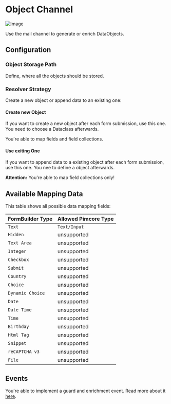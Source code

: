 # Object Channel

![image](https://user-images.githubusercontent.com/700119/77756495-91cb1200-702f-11ea-83b5-e05ba5716be5.png)

Use the mail channel to generate or enrich DataObjects.

## Configuration 

### Object Storage Path
Define, where all the objects should be stored.

### Resolver Strategy
Create a new object or append data to an existing one:

#### Create new Object
If you want to create a new object after each form submission, use this one. 
You need to choose a Dataclass afterwards.

You're able to map fields and field collections.

#### Use exiting One
If you want to append data to a existing object after each form submission, use this one.
You nee to define a object afterwards.

**Attention:** You're able to map field collections only!

## Available Mapping Data
This table shows all possible data mapping fields:

| FormBuilder Type | Allowed Pimcore Type |
|------------------|----------------------|
| `Text`           | `Text/Input`         |
| `Hidden` | unsupported                  |
| `Text Area` | unsupported               |
| `Integer` | unsupported                 |
| `Checkbox` | unsupported                |
| `Submit` | unsupported                  |
| `Country` | unsupported                 |
| `Choice` | unsupported                  |
| `Dynamic Choice` | unsupported          |
| `Date` | unsupported                    |
| `Date Time` | unsupported               |
| `Time` | unsupported                    |
| `Birthday` | unsupported                |  
| `Html Tag` | unsupported                |
| `Snippet` | unsupported                 |
| `reCAPTCHA v3` | unsupported            |
| `File` | unsupported                    |

## Events
You're able to implement a guard and enrichment event. Read more about it [here](./30_Events.md).